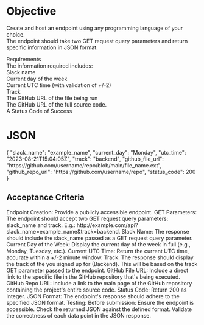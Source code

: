 <h1>Objective</h1>

Create and host an endpoint using any programming language of your choice.<br>
The endpoint should take two GET request query parameters and return specific information in JSON format.<br>


Requirements<br>
The information required includes:<br>
Slack name<br>
Current day of the week<br>
Current UTC time (with validation of +/-2)<br>
Track<br>
The GitHub URL of the file being run<br>
The GitHub URL of the full source code.<br>
A  Status Code of Success<br>





<h1>JSON</h1>
<p>{
  "slack_name": "example_name",
  "current_day": "Monday",
  "utc_time": "2023-08-21T15:04:05Z",
  "track": "backend",
  "github_file_url": "https://github.com/username/repo/blob/main/file_name.ext",
  "github_repo_url": "https://github.com/username/repo",
  "status_code": 200
}</p>

<h2>Acceptance Criteria</h2>

<p>Endpoint Creation: Provide a publicly accessible endpoint.
GET Parameters: The endpoint should accept two GET request query parameters: slack_name and track.
       E.g.: http://example.com/api?slack_name=example_name&track=backend.
Slack Name: The response should include the slack_name passed as a GET request query parameter.
Current Day of the Week: Display the current day of the week in full (e.g., Monday, Tuesday, etc.).
Current UTC Time: Return the current UTC time, accurate within a +/-2 minute window.
Track: The response should display the track of the you signed up for (Backend). This will be based on the track GET parameter passed to the endpoint.
GitHub File URL: Include a direct link to the specific file in the GitHub repository that's being executed.
GitHub Repo URL: Include a link to the main page of the GitHub repository containing the project's entire source code.
Status Code: Return 200 as Integer.
JSON Format: The endpoint's response should adhere to the specified JSON format.
Testing: Before submission:
Ensure the endpoint is accessible.
Check the returned JSON against the defined format.
Validate the correctness of each data point in the JSON response.</p>

